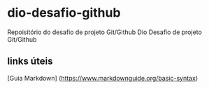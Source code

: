 # dio-desafio-github
Repoisitório do desafio de projeto Git/Github Dio
Desafio de projeto Git/Github

## links úteis
[Guia Markdown] (https://www.markdownguide.org/basic-syntax)
